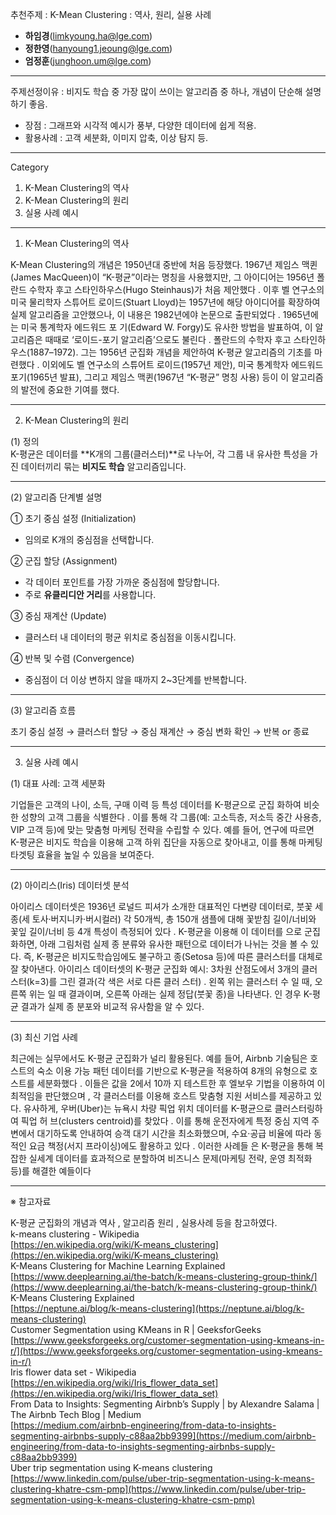 추천주제 : K-Mean Clustering : 역사, 원리, 실용 사례

- **하임경**(limkyoung.ha@lge.com)  
- **정한영**(hanyoung1.jeoung@lge.com)  
- **엄정훈**(junghoon.um@lge.com)  

---
주제선정이유 : 비지도 학습 중 가장 많이 쓰이는 알고리즘 중 하나, 개념이 단순해 설명하기 좋음.
- 장점 : 그래프와 시각적 예시가 풍부, 다양한 데이터에 쉽게 적용.
- 활용사례 : 고객 세분화, 이미지 압축, 이상 탐지 등.

---
Category
1. K-Mean Clustering의 역사
2. K-Mean Clustering의 원리
3. 실용 사례 예시

---   


1. K-Mean Clustering의 역사

K-Mean Clustering의 개념은 1950년대 중반에 처음 등장했다. 1967년 제임스 맥퀸(James MacQueen)이 “K-평균”이라는
명칭을 사용했지만, 그 아이디어는 1956년 폴란드 수학자 후고 스타인하우스(Hugo Steinhaus)가 처음 제안했다
. 이후 벨 연구소의 미국 물리학자 스튜어트 로이드(Stuart Lloyd)는 1957년에 해당 아이디어를 확장하여 실제
알고리즘을 고안했으나, 이 내용은 1982년에야 논문으로 출판되었다 . 1965년에는 미국 통계학자 에드워드 포
기(Edward W. Forgy)도 유사한 방법을 발표하여, 이 알고리즘은 때때로 ‘로이드-포기 알고리즘’으로도 불린다 . 
폴란드의 수학자 후고 스타인하우스(1887–1972). 그는 1956년 군집화 개념을 제안하여 K-평균 알고리즘의 기초를 마
련했다 . 이외에도 벨 연구소의 스튜어트 로이드(1957년 제안), 미국 통계학자 에드워드 포기(1965년 발표), 그리고
제임스 맥퀸(1967년 “K-평균” 명칭 사용) 등이 이 알고리즘의 발전에 중요한 기여를 했다.

---

2. K-Mean Clustering의 원리

(1) 정의  
K-평균은 데이터를 **K개의 그룹(클러스터)**로 나누어, 각 그룹 내 유사한 특성을 가진 데이터끼리 묶는 **비지도 학습** 알고리즘입니다.

---

(2) 알고리즘 단계별 설명

① 초기 중심 설정 (Initialization)

- 임의로 K개의 중심점을 선택합니다.

② 군집 할당 (Assignment)

- 각 데이터 포인트를 가장 가까운 중심점에 할당합니다.  
- 주로 **유클리디안 거리**를 사용합니다.

③ 중심 재계산 (Update)

- 클러스터 내 데이터의 평균 위치로 중심점을 이동시킵니다.


④ 반복 및 수렴 (Convergence)

- 중심점이 더 이상 변하지 않을 때까지 2~3단계를 반복합니다.

---

(3) 알고리즘 흐름

초기 중심 설정 → 클러스터 할당 → 중심 재계산 → 중심 변화 확인 → 반복 or 종료  

---

3. 실용 사례 예시

(1) 대표 사례: 고객 세분화

기업들은 고객의 나이, 소득, 구매 이력 등 특성 데이터를 K-평균으로 군집
화하여 비슷한 성향의 고객 그룹을 식별한다 . 이를 통해 각 그룹(예: 고소득층, 저소득 중간 사용층, VIP 고객 등)에
맞는 맞춤형 마케팅 전략을 수립할 수 있다. 예를 들어, 연구에 따르면 K-평균은 비지도 학습을 이용해 고객 하위 집단을
자동으로 찾아내고, 이를 통해 마케팅 타겟팅 효율을 높일 수 있음을 보여준다.

---

(2) 아이리스(Iris) 데이터셋 분석

아이리스 데이터셋은 1936년 로널드 피셔가 소개한 대표적인 다변량 데이터로, 붓꽃 세 종(세
토사·버지니카·버시컬러) 각 50개씩, 총 150개 샘플에 대해 꽃받침 길이/너비와 꽃잎 길이/너비 등 4개 특성이 측정되어
있다 . K-평균을 이용해 이 데이터를 으로 군집화하면, 아래 그림처럼 실제 종 분류와 유사한 패턴으로
데이터가 나뉘는 것을 볼 수 있다. 즉, K-평균은 비지도학습임에도 불구하고 종(Setosa 등)에 따른 클러스터를 대체로
잘 찾아낸다.
아이리스 데이터셋의 K-평균 군집화 예시: 3차원 산점도에서 3개의 클러스터(k=3)를 그린 결과(각 색은 서로 다른 클러
스터) . 왼쪽 위는 클러스터 수 일 때, 오른쪽 위는 일 때 결과이며, 오른쪽 아래는 실제 정답(붓꽃 종)을 나타낸다. 인 경우 K-평균 결과가 실제 종 분포와 비교적 유사함을 알 수 있다.

---

(3) 최신 기업 사례

최근에는 실무에서도 K-평균 군집화가 널리 활용된다. 예를 들어, Airbnb 기술팀은 호스트의 숙소 이용
가능 패턴 데이터를 기반으로 K-평균을 적용하여 8개의 유형으로 호스트를 세분화했다 . 이들은 값을 2에서 10까
지 테스트한 후 엘보우 기법을 이용하여 이 최적임을 판단했으며 , 각 클러스터를 이용해 호스트 맞춤형 지원
서비스를 제공하고 있다. 유사하게, 우버(Uber)는 뉴욕시 차량 픽업 위치 데이터를 K-평균으로 클러스터링하여 픽업 허
브(clusters centroid)를 찾았다 . 이를 통해 운전자에게 특정 중심 지역 주변에서 대기하도록 안내하여 승객 대기
시간을 최소화했으며, 수요·공급 비율에 따라 동적인 요금 책정(서지 프라이싱)에도 활용하고 있다 . 이러한 사례들
은 K-평균을 통해 복잡한 실세계 데이터를 효과적으로 분할하여 비즈니스 문제(마케팅 전략, 운영 최적화 등)를 해결한
예들이다


---

※ 참고자료

K-평균 군집화의 개념과 역사 , 알고리즘 원리 , 실용사례 등을 참고하였다.  
k-means clustering - Wikipedia  
[https://en.wikipedia.org/wiki/K-means_clustering](https://en.wikipedia.org/wiki/K-means_clustering)  
K-Means Clustering for Machine Learning Explained  
[https://www.deeplearning.ai/the-batch/k-means-clustering-group-think/](https://www.deeplearning.ai/the-batch/k-means-clustering-group-think/)  
K-Means Clustering Explained  
[https://neptune.ai/blog/k-means-clustering](https://neptune.ai/blog/k-means-clustering)  
Customer Segmentation using KMeans in R | GeeksforGeeks  
[https://www.geeksforgeeks.org/customer-segmentation-using-kmeans-in-r/](https://www.geeksforgeeks.org/customer-segmentation-using-kmeans-in-r/)  
Iris flower data set - Wikipedia  
[https://en.wikipedia.org/wiki/Iris_flower_data_set](https://en.wikipedia.org/wiki/Iris_flower_data_set)  
From Data to Insights: Segmenting Airbnb’s Supply | by Alexandre Salama | The Airbnb Tech Blog | Medium  
[https://medium.com/airbnb-engineering/from-data-to-insights-segmenting-airbnbs-supply-c88aa2bb9399](https://medium.com/airbnb-engineering/from-data-to-insights-segmenting-airbnbs-supply-c88aa2bb9399)  
Uber trip segmentation using K-means clustering  
[https://www.linkedin.com/pulse/uber-trip-segmentation-using-k-means-clustering-khatre-csm-pmp](https://www.linkedin.com/pulse/uber-trip-segmentation-using-k-means-clustering-khatre-csm-pmp)  
